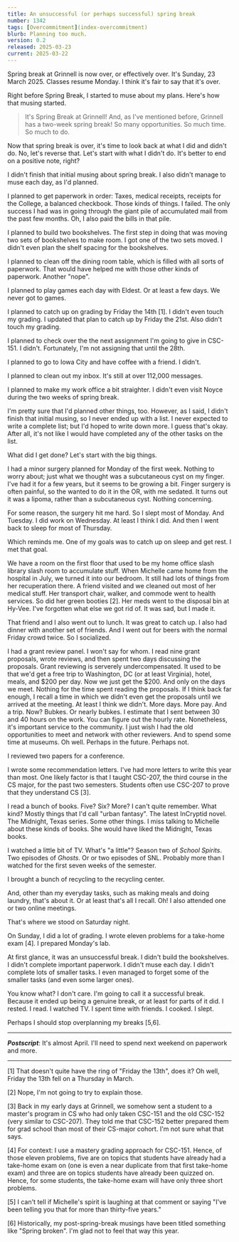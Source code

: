 ```yaml
---
title: An unsuccessful (or perhaps successful) spring break
number: 1342 
tags: [Overcommitment](index-overcommitment)
blurb: Planning too much.
version: 0.2
released: 2025-03-23
current: 2025-03-22
---
```

Spring break at Grinnell is now over, or effectively over. It's Sunday, 23 March 2025. Classes resume Monday. I think it's fair to say that it's over.

Right before Spring Break, I started to muse about my plans. Here's how that musing started.

> It's Spring Break at Grinnell! And, as I've mentioned before, Grinnell has a two-week spring break! So many opportunities. So much time. So much to do.

Now that spring break is over, it's time to look back at what I did and didn't do. No, let's reverse that. Let's start with what I didn't do. It's better to end on a positive note, right?

I didn't finish that initial musing about spring break. I also didn't manage to muse each day, as I'd planned.

I planned to get paperwork in order: Taxes, medical receipts, receipts for the College, a balanced checkbook. Those kinds of things. I failed. The only success I had was in going through the giant pile of accumulated mail from the past few months. Oh, I also paid the bills in that pile.

I planned to build two bookshelves. The first step in doing that was moving two sets of bookshelves to make room. I got one of the two sets moved. I didn't even plan the shelf spacing for the bookshelves.

I planned to clean off the dining room table, which is filled with all sorts of paperwork. That would have helped me with those other kinds of paperwork. Another "nope".

I planned to play games each day with Eldest. Or at least a few days. We never got to games.

I planned to catch up on grading by Friday the 14th [1]. I didn't even touch my grading. I updated that plan to catch up by Friday the 21st. Also didn't touch my grading.

I planned to check over the the next assignment I'm going to give in CSC-151. I didn't. Fortunately, I'm not assigning that until the 28th.

I planned to go to Iowa City and have coffee with a friend. I didn't.

I planned to clean out my inbox. It's still at over 112,000 messages.

I planned to make my work office a bit straighter. I didn't even visit Noyce during the two weeks of spring break.

I'm pretty sure that I'd planned other things, too. However, as I said, I didn't finish that initial musing, so I never ended up with a list. I never expected to write a complete list; but I'd hoped to write down more. I guess that's okay. After all, it's not like I would have completed any of the other tasks on the list.

What did I get done? Let's start with the big things.

I had a minor surgery planned for Monday of the first week. Nothing to worry about; just what we thought was a subcutaneous cyst on my finger. I've had it for a few years, but it seems to be growing a bit. Finger surgery is often painful, so the wanted to do it in the OR, with me sedated. It turns out it was a lipoma, rather than a subcutaneous cyst. Nothing concerning.

For some reason, the surgery hit me hard. So I slept most of Monday. And Tuesday. I did work on Wednesday. At least I think I did. And then I went back to sleep for most of Thursday.

Which reminds me. One of my goals was to catch up on sleep and get rest. I met that goal.

We have a room on the first floor that used to be my home office slash library slash room to accumulate stuff. When Michelle came home from the hospital in July, we turned it into our bedroom. It still had lots of things from her recuperation there. A friend visited and we cleaned out most of her medical stuff. Her transport chair, walker, and commode went to health services. So did her green booties [2]. Her meds went to the disposal bin at Hy-Vee. I've forgotten what else we got rid of. It was sad, but I made it.

That friend and I also went out to lunch. It was great to catch up. I also had dinner with another set of friends. And I went out for beers with the normal Friday crowd twice. So I socialized.

I had a grant review panel. I won't say for whom. I read nine grant proposals, wrote reviews, and then spent two days discussing the proposals.  Grant reviewing is serverely undercompensated. It used to be that we'd get a free trip to Washington, DC (or at least Virginia), hotel, meals, and $200 per day. Now we just get the $200. And only on the days we meet. Nothing for the time spent reading the proposals. If I think back far enough, I recall a time in which we didn't even get the proposals until we arrived at the meeting. At least I think we didn't. More days. More pay. And a trip. Now? Bubkes. Or nearly bubkes. I estimate that I sent between 30 and 40 hours on the work. You can figure out the hourly rate. Nonetheless, it's important service to the community. I just wish I had the old opportunities to meet and network with other reviewers. And to spend some time at museums. Oh well. Perhaps in the future. Perhaps not.

I reviewed two papers for a conference.

I wrote some recommendation letters. I've had more letters to write this year than most. One likely factor is that I taught CSC-207, the third course in the CS major, for the past two semesters. Students often use CSC-207 to prove that they understand CS [3].

I read a bunch of books. Five? Six? More? I can't quite remember. What kind? Mostly things that I'd call "urban fantasy". The latest InCryptid novel. The Midnight, Texas series. Some other things. I miss talking to Michelle about these kinds of books. She would have liked the Midnight, Texas books.

I watched a little bit of TV. What's "a little"? Season two of _School Spirits_. Two episodes of _Ghosts_. Or or two episodes of SNL. Probably more than I watched for the first seven weeks of the semester.

I brought a bunch of recycling to the recycling center.

And, other than my everyday tasks, such as making meals and doing laundry, that's about it. Or at least that's all I recall. Oh! I also attended one or two online meetings.

That's where we stood on Saturday night.

On Sunday, I did a lot of grading. I wrote eleven problems for a take-home exam [4]. I prepared Monday's lab.

At first glance, it was an unsuccessful break. I didn't build the bookshelves. I didn't complete important paperwork. I didn't muse each day. I didn't complete lots of smaller tasks. I even managed to forget some of the smaller tasks (and even some larger ones).

You know what? I don't care. I'm going to call it a successful break. Because it ended up being a genuine break, or at least for parts of it did. I rested. I read. I watched TV. I spent time with friends. I cooked. I slept.

Perhaps I should stop overplanning my breaks [5,6].

---

**_Postscript_**: It's almost April. I'll need to spend next weekend on paperwork and more.

---

[1] That doesn't quite have the ring of "Friday the 13th", does it? Oh well, Friday the 13th fell on a Thursday in March.

[2] Nope, I'm not going to try to explain those.

[3] Back in my early days at Grinnell, we somehow sent a student to a master's program in CS who had only taken CSC-151 and the old CSC-152 (very similar to CSC-207). They told me that CSC-152 better prepared them for grad school than most of their CS-major cohort. I'm not sure what that says.

[4] For context: I use a mastery grading approach for CSC-151. Hence, of those eleven problems, five are on topics that students have already had a take-home exam on (one is even a near duplicate from that first take-home exam) and three are on topics students have already been quizzed on. Hence, for some students, the take-home exam will have only three short problems.

[5] I can't tell if Michelle's spirit is laughing at that comment or saying "I've been telling you that for more than thirty-five years."

[6] Historically, my post-spring-break musings have been titled something like "Spring broken". I'm glad not to feel that way this year.
